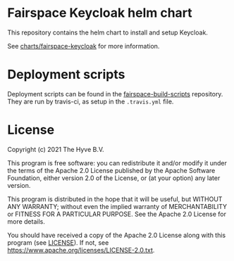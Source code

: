 # Fairspace Keycloak helm chart

This repository contains the helm chart to install and setup Keycloak.

See [charts/fairspace-keycloak](charts/fairspace-keycloak/README.md) for more information.

# Deployment scripts
Deployment scripts can be found in the [fairspace-build-scripts](https://github.com/fairspace/fairspace-build-scripts) repository. They are
run by travis-ci, as setup in the `.travis.yml` file.

# License

Copyright (c) 2021 The Hyve B.V.

This program is free software: you can redistribute it and/or modify it under the terms of the Apache 2.0
License published by the Apache Software Foundation, either version 2.0 of the License, or (at your option) any later version.

This program is distributed in the hope that it will be useful, but WITHOUT ANY WARRANTY; without even the implied warranty
of MERCHANTABILITY or FITNESS FOR A PARTICULAR PURPOSE. See the Apache 2.0 License for more details.

You should have received a copy of the Apache 2.0 License along with this program (see [LICENSE](LICENSE)). If not, see https://www.apache.org/licenses/LICENSE-2.0.txt.

